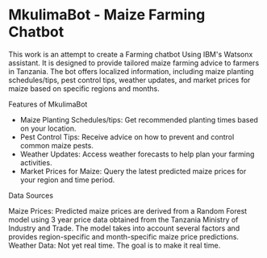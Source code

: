 # MkulimaBot - Maize Farming Chatbot

This work is an attempt to create a Farming chatbot Using IBM's Watsonx assistant. It is designed to provide tailored maize farming advice to farmers in Tanzania. The bot offers localized information, including maize planting schedules/tips, pest control tips, weather updates, and market prices for maize based on specific regions and months. 

Features of MkulimaBot
- Maize Planting Schedules/tips: Get recommended planting times based on your location.
- Pest Control Tips: Receive advice on how to prevent and control common maize pests.
- Weather Updates: Access weather forecasts to help plan your farming activities.
- Market Prices for Maize: Query the latest predicted maize prices for your region and time period.
  
Data Sources

Maize Prices: Predicted maize prices are derived from a Random Forest model using 3 year price data obtained from the Tanzania Ministry of Industry and Trade. The model takes into account several factors and provides region-specific and month-specific maize price predictions.
Weather Data: Not yet real time. The goal is to make it real time.
